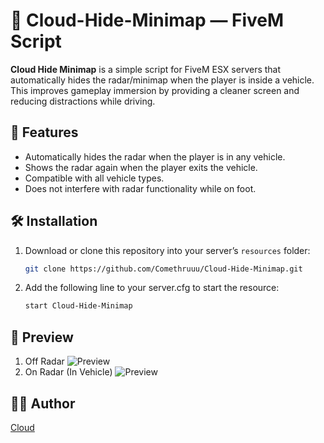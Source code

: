 # 🚀 Cloud-Hide-Minimap — FiveM Script 

**Cloud Hide Minimap** is a simple script for FiveM ESX servers that automatically hides the radar/minimap when the player is inside a vehicle. This improves gameplay immersion by providing a cleaner screen and reducing distractions while driving.

## 🌄 Features
- Automatically hides the radar when the player is in any vehicle.
- Shows the radar again when the player exits the vehicle.
- Compatible with all vehicle types.
- Does not interfere with radar functionality while on foot.

## 🛠️ Installation

1. Download or clone this repository into your server’s `resources` folder:
   ```bash
   git clone https://github.com/Comethruuu/Cloud-Hide-Minimap.git
   ```
2. Add the following line to your server.cfg to start the resource:
   ```bash
   start Cloud-Hide-Minimap
   ```

## 🌟 Preview
1. Off Radar
   ![Preview](https://cdn.discordapp.com/attachments/1157215462225084428/1373273780562038874/Screenshot_2025-05-17_190947.png?ex=6844d71f&is=6843859f&hm=90a96dc23c65ef54650484bedfafa0865f140b5bfb8573d0f61e565065c3a7a7&)
2. On Radar (In Vehicle)
   ![Preview](https://cdn.discordapp.com/attachments/1157215462225084428/1373273781468135444/Screenshot_2025-05-17_190959.png?ex=6844d71f&is=6843859f&hm=5e5368ff970d35a7e69fcbd301e99c10fcf27c0f59a4a6f545a594fee92d67a4&)

## 🧑‍💻 Author

[Cloud](https://github.com/Comethruuu)
